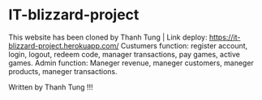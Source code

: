 ﻿# IT-blizzard-project
This website has been cloned by Thanh Tung | Link deploy: https://it-blizzard-project.herokuapp.com/
Custumers function: register account, login, logout, redeem code, manager transactions, pay games, active games.
Admin function: Maneger revenue, maneger customers, maneger products, maneger transactions.

Written by Thanh Tung !!!

